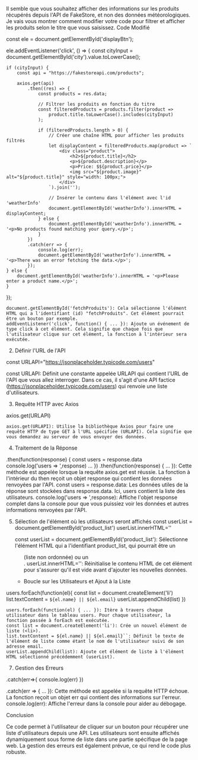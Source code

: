 Il semble que vous souhaitez afficher des informations sur les produits récupérés depuis l'API de FakeStore, et non des données météorologiques. Je vais vous montrer comment modifier votre code pour filtrer et afficher les produits selon le titre que vous saisissez.
Code Modifié


const ele = document.getElementById('displayBtn');

ele.addEventListener('click', () => {
    const cityInput = document.getElementById('city').value.toLowerCase();

    if (cityInput) {
        const api = "https://fakestoreapi.com/products";

        axios.get(api)
            .then((res) => {
                const products = res.data;

                // Filtrer les produits en fonction du titre
                const filteredProducts = products.filter(product => 
                    product.title.toLowerCase().includes(cityInput)
                );

                if (filteredProducts.length > 0) {
                    // Créer une chaîne HTML pour afficher les produits filtrés
                    let displayContent = filteredProducts.map(product => `
                        <div class="product">
                            <h2>${product.title}</h2>
                            <p>${product.description}</p>
                            <p>Price: $${product.price}</p>
                            <img src="${product.image}" alt="${product.title}" style="width: 100px;">
                        </div>
                    `).join('');

                    // Insérer le contenu dans l'élément avec l'id 'weatherInfo'
                    document.getElementById('weatherInfo').innerHTML = displayContent;
                } else {
                    document.getElementById('weatherInfo').innerHTML = '<p>No products found matching your query.</p>';
                }
            })
            .catch(err => {
                console.log(err);
                document.getElementById('weatherInfo').innerHTML = '<p>There was an error fetching the data.</p>';
            });
    } else {
        document.getElementById('weatherInfo').innerHTML = '<p>Please enter a product name.</p>';
    }
});



    document.getElementById('fetchProduits'): Cela sélectionne l'élément HTML qui a l'identifiant (id) "fetchProduits". Cet élément pourrait être un bouton par exemple.
    addEventListener('click', function() { ... }): Ajoute un événement de type click à cet élément. Cela signifie que chaque fois que l'utilisateur clique sur cet élément, la fonction à l'intérieur sera exécutée.

2. Définir l'URL de l'API

const URLAPI="https://jsonplaceholder.typicode.com/users"


const URLAPI: Définit une constante appelée URLAPI qui contient l'URL de l'API que vous allez interroger. Dans ce cas, il s'agit d'une API factice (https://jsonplaceholder.typicode.com/users) qui renvoie une liste d'utilisateurs.

3. Requête HTTP avec Axios

axios.get(URLAPI)

    axios.get(URLAPI): Utilise la bibliothèque Axios pour faire une requête HTTP de type GET à l'URL spécifiée (URLAPI). Cela signifie que vous demandez au serveur de vous envoyer des données.

4. Traitement de la Réponse

.then(function(response) {
    const users = response.data  
    console.log('users => ',response)
    ...
})
    .then(function(response) { ... }): Cette méthode est appelée lorsque la requête axios.get est réussie. La fonction à l'intérieur du then reçoit un objet response qui contient les données renvoyées par l'API.
    const users = response.data: Les données utiles de la réponse sont stockées dans response.data. Ici, users contient la liste des utilisateurs.
    console.log('users => ',response): Affiche l'objet response complet dans la console pour que vous puissiez voir les données et autres informations renvoyées par l'API.

5. Sélection de l'élément où les utilisateurs seront affichés
const userList = document.getElementById('product_list')
userList.innerHTML=''

    const userList = document.getElementById('product_list'): Sélectionne l'élément HTML qui a l'identifiant product_list, qui pourrait être un <ul> (liste non ordonnée) ou un <div>.
    userList.innerHTML='': Réinitialise le contenu HTML de cet élément pour s'assurer qu'il est vide avant d'ajouter les nouvelles données.

6. Boucle sur les Utilisateurs et Ajout à la Liste

users.forEach(function(el){
    const list = document.createElement('li')
    list.textContent = `${el.name} || ${el.email}`
    userList.appendChild(list)
})

    users.forEach(function(el) { ... }): Itère à travers chaque utilisateur dans le tableau users. Pour chaque utilisateur, la fonction passée à forEach est exécutée.
    const list = document.createElement('li'): Crée un nouvel élément de liste (<li>).
    list.textContent = ${el.name} || ${el.email}``: Définit le texte de l'élément de liste comme étant le nom de l'utilisateur suivi de son adresse email.
    userList.appendChild(list): Ajoute cet élément de liste à l'élément HTML sélectionné précédemment (userList).

7. Gestion des Erreurs

.catch(err=>{
    console.log(err)
})

.catch(err => { ... }): Cette méthode est appelée si la requête HTTP échoue. La fonction reçoit un objet err qui contient des informations sur l'erreur.
console.log(err): Affiche l'erreur dans la console pour aider au débogage.

Conclusion

Ce code permet à l'utilisateur de cliquer sur un bouton pour récupérer une liste d'utilisateurs depuis une API. Les utilisateurs sont ensuite affichés dynamiquement sous forme de liste dans une partie spécifique de la page web. La gestion des erreurs est également prévue, ce qui rend le code plus robuste.